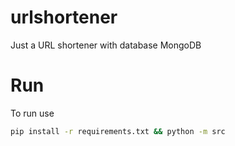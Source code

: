 # urlshortener
Just a URL shortener with database MongoDB


# Run
To run use
```bash
pip install -r requirements.txt && python -m src
```